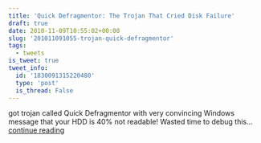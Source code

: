 ```yaml
---
title: 'Quick Defragmentor: The Trojan That Cried Disk Failure'
draft: true
date: 2010-11-09T10:55:02+00:00
slug: '201011091055-trojan-quick-defragmentor'
tags:
  - tweets
is_tweet: true
tweet_info:
  id: '1830091315220480'
  type: 'post'
  is_thread: False
---
```




got trojan called Quick Defragmentor with very convincing Windows message that your HDD is 40% not readable! Wasted time to debug this... [continue reading](https://x.com/sytelus/status/1830091315220480)

